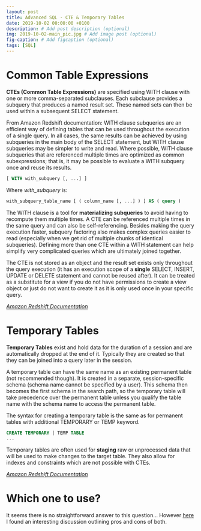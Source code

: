 ```yaml
---
layout: post
title: Advanced SQL - CTE & Temporary Tables
date: 2019-10-02 00:00:00 +0100
description: # Add post description (optional)
img: 2019-10-02-main_pic.jpg # Add image post (optional)
fig-caption: # Add figcaption (optional)
tags: [SQL]
---
```


# Common Table Expressions

**CTEs (Common Table Expressions)** are specified using WITH clause with one or more comma-separated subclauses. Each subclause provides a subquery that produces a named result set. These named sets can then be used within a subsequent SELECT statement.


From Amazon Redshift documentation: WITH clause subqueries are an efficient way of defining tables that can be used throughout the execution of a single query. In all cases, the same results can be achieved by using subqueries in the main body of the SELECT statement, but WITH clause subqueries may be simpler to write and read. Where possible, WITH clause subqueries that are referenced multiple times are optimized as common subexpressions; that is, it may be possible to evaluate a WITH subquery once and reuse its results.

```sql
[ WITH with_subquery [, ...] ]
```

Where _with\_subquery_ is:

```sql
with_subquery_table_name [ ( column_name [, ...] ) ] AS ( query )
```

The WITH clause is a tool for **materializing subqueries** to avoid having to recompute them multiple times. A CTE can be referenced multiple times in the same query and can also be self-referencing. Besides making the query execution faster, subquery factoring also makes complex queries easier to read (especially when we get rid of multiple chunks of identical subqueries). Defining more than one CTE within a WITH statement can help simplify very complicated queries which are ultimately joined together.  

The CTE is not stored as an object and the result set exists only throughout the query execution (it has an execution scope of a **single** SELECT, INSERT, UPDATE or DELETE statement and cannot be reused after). It can be treated as a substitute for a view if you do not have permissions to create a view object or just do not want to create it as it is only used once in your specific query.



_[Amazon Redshift Documentation](https://docs.aws.amazon.com/redshift/latest/dg/r_WITH_clause.html)_

# Temporary Tables

**Temporary Tables** exist and hold data for the duration of a session and are automatically dropped at the end of it. Typically they are created so that they can be joined into a query later in the session.    

A temporary table can have the same name as an existing permanent table (not recommended though). It is created in a separate, session-specific schema (schema name cannot be specified by a user). This schema then becomes the first schema in the search path, so the temporary table will take precedence over the permanent table unless you qualify the table name with the schema name to access the permanent table.

The syntax for creating a temporary table is the same as for permanent tables with additional TEMPORARY or TEMP keyword.

```sql
CREATE TEMPORARY | TEMP TABLE
...
```

Temporary tables are often used for **staging** raw or unprocessed data that will be used to make changes to the target table. They also allow for indexes and constraints which are not possible with CTEs.


_[Amazon Redshift Documentation](https://docs.aws.amazon.com/redshift/latest/dg/r_CREATE_TABLE_NEW.html)_

# Which one to use?

It seems there is no straightforward answer to this question... However [here](https://dba.stackexchange.com/questions/13112/whats-the-difference-between-a-cte-and-a-temp-table/13117#13117) I found an interesting discussion outlining pros and cons of both.
